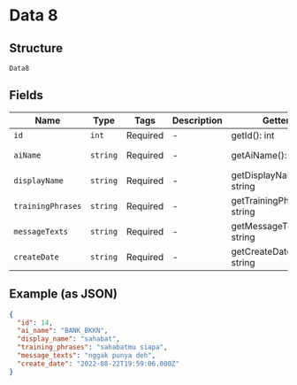 
# Data 8

## Structure

`Data8`

## Fields

| Name | Type | Tags | Description | Getter | Setter |
|  --- | --- | --- | --- | --- | --- |
| `id` | `int` | Required | - | getId(): int | setId(int id): void |
| `aiName` | `string` | Required | - | getAiName(): string | setAiName(string aiName): void |
| `displayName` | `string` | Required | - | getDisplayName(): string | setDisplayName(string displayName): void |
| `trainingPhrases` | `string` | Required | - | getTrainingPhrases(): string | setTrainingPhrases(string trainingPhrases): void |
| `messageTexts` | `string` | Required | - | getMessageTexts(): string | setMessageTexts(string messageTexts): void |
| `createDate` | `string` | Required | - | getCreateDate(): string | setCreateDate(string createDate): void |

## Example (as JSON)

```json
{
  "id": 14,
  "ai_name": "BANK_BKKN",
  "display_name": "sahabat",
  "training_phrases": "sahabatmu siapa",
  "message_texts": "nggak punya deh",
  "create_date": "2022-08-22T19:59:06.000Z"
}
```

